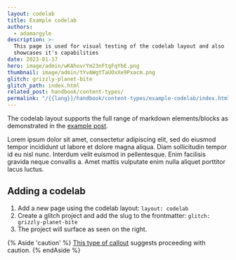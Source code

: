 ```yaml
---
layout: codelab
title: Example codelab
authors:
  - adamargyle
description: >-
  This page is used for visual testing of the codelab layout and also
  showcases it's capabilities
date: 2023-01-17
hero: image/admin/wKAhovrYm23nFtqFqYbE.png
thumbnail: image/admin/tYvAWgtTaUOxXe9Pxacm.png
glitch: grizzly-planet-bite
glitch_path: index.html
related_post: handbook/content-types/
permalink: "/{{lang}}/handbook/content-types/example-codelab/index.html"
---
```

The codelab layout supports the full range of markdown elements/blocks as demonstrated in
the [example post](/handbook/content-types/example-post).

Lorem ipsum dolor sit amet, consectetur adipiscing elit, sed do eiusmod tempor incididunt ut labore et dolore
magna aliqua. Diam sollicitudin tempor id eu nisl nunc. Interdum velit euismod in pellentesque.
Enim facilisis gravida neque convallis a. Amet mattis vulputate enim nulla aliquet porttitor lacus luctus.

## Adding a codelab

1. Add a new page using the codelab layout: `layout: codelab`
2. Create a glitch project and add the slug to the frontmatter: `glitch: grizzly-planet-bite`
3. The project will surface as seen on the right.

{% Aside 'caution' %}
[This type of callout](#) suggests proceeding with caution.
{% endAside %}

